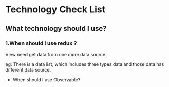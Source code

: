 # Technology Check List

## What technology should I use?

### 1.When should I use  redux ?

View need get data from one more data source.

eg: There is a data list, which includes three types data and those data has different data source.

* When should I use Observable?



